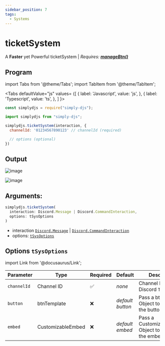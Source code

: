 ```yaml
---
sidebar_position: 7
tags:
  - Systems
---
```


# ticketSystem

A **Faster** yet Powerful ticketSystem | *Requires: [**manageBtn()**](/docs/handler/manageBtn)*

## Program

import Tabs from '@theme/Tabs';
import TabItem from '@theme/TabItem';

<Tabs
  defaultValue="js"
  values= {[
    { label: 'Javascript', value: 'js', },
    { label: 'Typescript', value: 'ts', },
  ]
}>
<TabItem value="js">

```js
const simplydjs = require("simply-djs");
```

</TabItem>

<TabItem value="ts">

```ts
import simplydjs from "simply-djs";
```

</TabItem>

</Tabs>

```js
simplydjs.ticketSystem(interaction, { 
  channelId: '01234567890123' // channelId (required)

  // options (optional)
})
```

## Output

![image](https://user-images.githubusercontent.com/71836991/166234500-94f6db21-9609-430a-93a6-3beced4d7bc6.png)

![image](https://user-images.githubusercontent.com/71836991/166234550-bf3b7205-a421-434a-acf3-e184f5e17aa3.png)

## Arguments:
```ts
simplydjs.ticketSystem(
  interaction: Discord.Message | Discord.CommandInteraction,
  options: tSysOptions
)
```

- interaction [`Discord.Message`](https://discord.js.org/#/docs/discord.js/stable/class/Message) | [`Discord.CommandInteraction`](https://discord.js.org/#/docs/discord.js/stable/class/CommandInteraction)
- options: [`tSysOptions`](#options-tsysoptions)

## Options `tSysOptions`

import Link from '@docusaurus/Link';

| Parameter | Type | Required | Default    | Description |
| --------- | ----- | -------- | -------- | ---------- |
| `channelId`       | <Link to="https://discord.js.org/#/docs/discord.js/stable/class/Channel?scrollTo=id">Channel ID</Link>       | ✅        | _none_     | Channel ID of a Discord `TextChannel`    |
| `button` | <Link to="/docs/types/btnTemplate">btnTemplate</Link> | ❌        | _default button_  | Pass a btnTemplate Object to customize the button  |
| `embed` | <Link to="/docs/types/CustomizableEmbed">CustomizableEmbed</Link>         | ❌        | _default embed_  | Pass a CustomizableEmbed Object to customize the embed  |